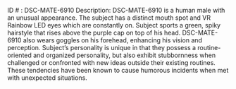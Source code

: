 ID # : DSC-MATE-6910
Description: DSC-MATE-6910 is a human male with an unusual appearance. The subject has a distinct mouth spot and VR Rainbow LED eyes which are constantly on. Subject sports a green, spiky hairstyle that rises above the purple cap on top of his head. DSC-MATE-6910 also wears goggles on his forehead, enhancing his vision and perception. Subject’s personality is unique in that they possess a routine-oriented and organized personality, but also exhibit stubbornness when challenged or confronted with new ideas outside their existing routines. These tendencies have been known to cause humorous incidents when met with unexpected situations.